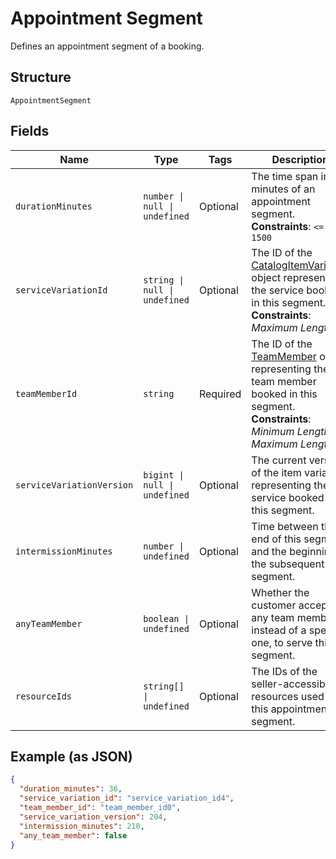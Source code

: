 
# Appointment Segment

Defines an appointment segment of a booking.

## Structure

`AppointmentSegment`

## Fields

| Name | Type | Tags | Description |
|  --- | --- | --- | --- |
| `durationMinutes` | `number \| null \| undefined` | Optional | The time span in minutes of an appointment segment.<br>**Constraints**: `<= 1500` |
| `serviceVariationId` | `string \| null \| undefined` | Optional | The ID of the [CatalogItemVariation](entity:CatalogItemVariation) object representing the service booked in this segment.<br>**Constraints**: *Maximum Length*: `36` |
| `teamMemberId` | `string` | Required | The ID of the [TeamMember](entity:TeamMember) object representing the team member booked in this segment.<br>**Constraints**: *Minimum Length*: `1`, *Maximum Length*: `32` |
| `serviceVariationVersion` | `bigint \| null \| undefined` | Optional | The current version of the item variation representing the service booked in this segment. |
| `intermissionMinutes` | `number \| undefined` | Optional | Time between the end of this segment and the beginning of the subsequent segment. |
| `anyTeamMember` | `boolean \| undefined` | Optional | Whether the customer accepts any team member, instead of a specific one, to serve this segment. |
| `resourceIds` | `string[] \| undefined` | Optional | The IDs of the seller-accessible resources used for this appointment segment. |

## Example (as JSON)

```json
{
  "duration_minutes": 36,
  "service_variation_id": "service_variation_id4",
  "team_member_id": "team_member_id0",
  "service_variation_version": 204,
  "intermission_minutes": 210,
  "any_team_member": false
}
```

